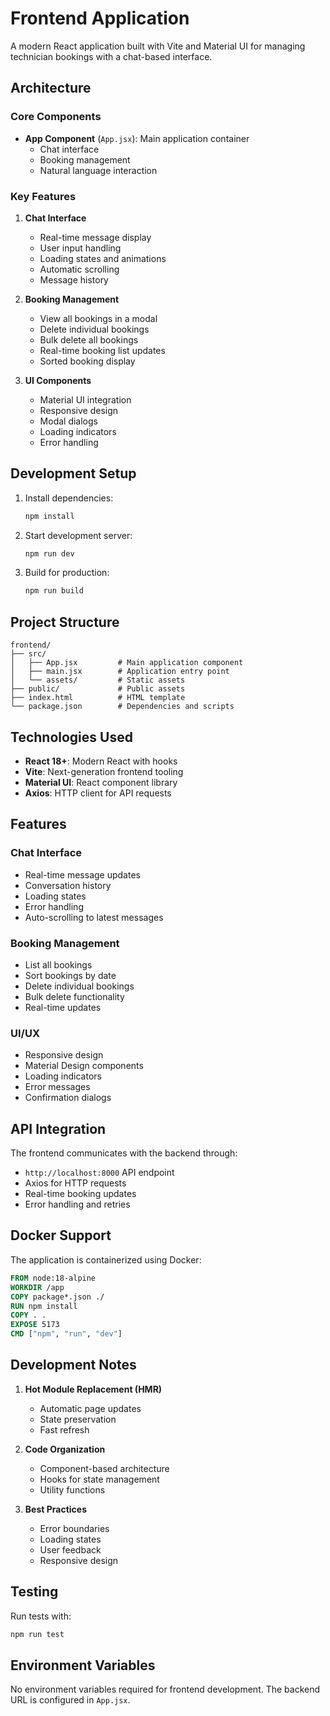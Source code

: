 # Frontend Application

A modern React application built with Vite and Material UI for managing technician bookings with a chat-based interface.

## Architecture

### Core Components

- **App Component** (`App.jsx`): Main application container
  - Chat interface
  - Booking management
  - Natural language interaction

### Key Features

1. **Chat Interface**
   - Real-time message display
   - User input handling
   - Loading states and animations
   - Automatic scrolling
   - Message history

2. **Booking Management**
   - View all bookings in a modal
   - Delete individual bookings
   - Bulk delete all bookings
   - Real-time booking list updates
   - Sorted booking display

3. **UI Components**
   - Material UI integration
   - Responsive design
   - Modal dialogs
   - Loading indicators
   - Error handling

## Development Setup

1. Install dependencies:
   ```bash
   npm install
   ```

2. Start development server:
   ```bash
   npm run dev
   ```

3. Build for production:
   ```bash
   npm run build
   ```

## Project Structure

```
frontend/
├── src/
│   ├── App.jsx         # Main application component
│   ├── main.jsx        # Application entry point
│   └── assets/         # Static assets
├── public/             # Public assets
├── index.html          # HTML template
└── package.json        # Dependencies and scripts
```

## Technologies Used

- **React 18+**: Modern React with hooks
- **Vite**: Next-generation frontend tooling
- **Material UI**: React component library
- **Axios**: HTTP client for API requests

## Features

### Chat Interface
- Real-time message updates
- Conversation history
- Loading states
- Error handling
- Auto-scrolling to latest messages

### Booking Management
- List all bookings
- Sort bookings by date
- Delete individual bookings
- Bulk delete functionality
- Real-time updates

### UI/UX
- Responsive design
- Material Design components
- Loading indicators
- Error messages
- Confirmation dialogs

## API Integration

The frontend communicates with the backend through:
- `http://localhost:8000` API endpoint
- Axios for HTTP requests
- Real-time booking updates
- Error handling and retries

## Docker Support

The application is containerized using Docker:

```dockerfile
FROM node:18-alpine
WORKDIR /app
COPY package*.json ./
RUN npm install
COPY . .
EXPOSE 5173
CMD ["npm", "run", "dev"]
```

## Development Notes

1. **Hot Module Replacement (HMR)**
   - Automatic page updates
   - State preservation
   - Fast refresh

2. **Code Organization**
   - Component-based architecture
   - Hooks for state management
   - Utility functions

3. **Best Practices**
   - Error boundaries
   - Loading states
   - User feedback
   - Responsive design

## Testing

Run tests with:
```bash
npm run test
```

## Environment Variables

No environment variables required for frontend development. The backend URL is configured in `App.jsx`.
